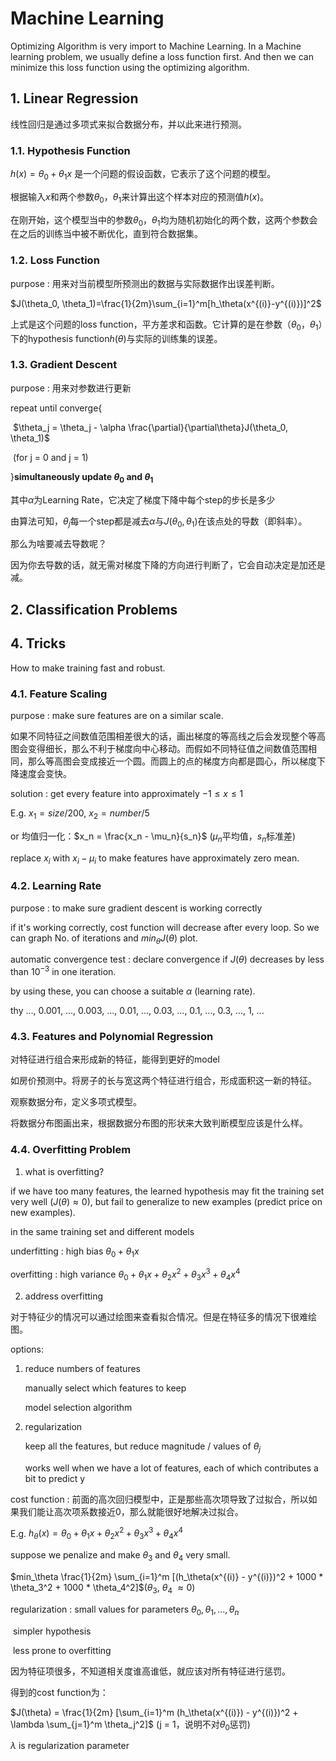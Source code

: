 # Machine Learning

Optimizing Algorithm is very import to Machine Learning. In a Machine learning problem, we usually define a loss function first. And then we can minimize this loss function using the optimizing algorithm.

## 1. Linear Regression

线性回归是通过多项式来拟合数据分布，并以此来进行预测。

### 1.1. Hypothesis Function

$h(x) = \theta_0 + \theta_1 x$ 是一个问题的假设函数，它表示了这个问题的模型。

根据输入$x$和两个参数$\theta_0$，$\theta_1$来计算出这个样本对应的预测值$h(x)$。

在刚开始，这个模型当中的参数$\theta_0$，$\theta_1$均为随机初始化的两个数，这两个参数会在之后的训练当中被不断优化，直到符合数据集。

### 1.2. Loss Function

purpose : 用来对当前模型所预测出的数据与实际数据作出误差判断。

$J(\theta_0, \theta_1)=\frac{1}{2m}\sum_{i=1}^m[h_\theta(x^{(i)}-y^{(i)})]^2$

上式是这个问题的loss function，平方差求和函数。它计算的是在参数（$\theta_0$，$\theta_1$）下的hypothesis function$h(\theta)$与实际的训练集的误差。

### 1.3. Gradient Descent

purpose : 用来对参数进行更新

repeat until converge{

​	$\theta_j = \theta_j - \alpha \frac{\partial}{\partial\theta}J(\theta_0, \theta_1)$

​	(for j = 0 and j = 1)

}**simultaneously update $\theta_0$ and $\theta_1$**

其中$\alpha$为Learning Rate，它决定了梯度下降中每个step的步长是多少

由算法可知，$\theta_j$每一个step都是减去$\alpha$与$J(\theta_0, \theta_1)$在该点处的导数（即斜率）。

那么为啥要减去导数呢？

因为你去导数的话，就无需对梯度下降的方向进行判断了，它会自动决定是加还是减。

## 2. Classification Problems



## 4. Tricks

How to make training fast and robust.

### 4.1. Feature Scaling

purpose : make sure features are on a similar scale.

如果不同特征之间数值范围相差很大的话，画出梯度的等高线之后会发现整个等高图会变得细长，那么不利于梯度向中心移动。而假如不同特征值之间数值范围相同，那么等高图会变成接近一个圆。而圆上的点的梯度方向都是圆心，所以梯度下降速度会变快。

solution : get every feature into approximately $-1 \le x \le 1$

E.g. $x_1 = size / 200$, $x_2 = number / 5$

or 均值归一化：$x_n = \frac{x_n - \mu_n}{s_n}$ ($\mu_n$平均值，$s_n$标准差)

replace $x_i$ with $x_i - \mu_i$ to make features have approximately zero mean.

### 4.2. Learning Rate

purpose : to make sure gradient descent is working correctly

if it's working correctly, cost function will decrease after every loop. So we can graph No. of iterations and $min_\theta J(\theta)$ plot.

automatic convergence test : declare convergence if $J(\theta)$ decreases by less than $10^{-3}$ in one iteration.

by using these, you can choose a suitable $\alpha$ (learning rate).

thy ..., 0.001, ..., 0.003, ..., 0.01, ..., 0.03, ..., 0.1, ..., 0.3, ..., 1, ...

### 4.3. Features and Polynomial Regression

对特征进行组合来形成新的特征，能得到更好的model

如房价预测中。将房子的长与宽这两个特征进行组合，形成面积这一新的特征。

观察数据分布，定义多项式模型。

将数据分布图画出来，根据数据分布图的形状来大致判断模型应该是什么样。

### 4.4. Overfitting Problem

1. what is overfitting?

if we have too many features, the learned hypothesis may fit the training set very well ($J(\theta) \approx 0$), but fail to generalize to new examples (predict price on new examples).

in the same training set and different models

underfitting : high bias $\theta_0 + \theta_1 x$

overfitting : high variance $\theta_0 + \theta_1 x + \theta_2 x^2 + \theta_3 x^3 + \theta_4 x^4$

2. address overfitting

对于特征少的情况可以通过绘图来查看拟合情况。但是在特征多的情况下很难绘图。

options:

1. reduce numbers of features

   manually select which features to keep

   model selection algorithm

2. regularization

   keep all the features, but reduce magnitude / values of $\theta_j$

   works well when we have a lot of features, each of which contributes a bit to predict y

cost function : 前面的高次回归模型中，正是那些高次项导致了过拟合，所以如果我们能让高次项系数接近0，那么就能很好地解决过拟合。

E.g.  $h_\theta(x) = \theta_0 + \theta_1 x + \theta_2 x^2 + \theta_3 x^3 + \theta_4 x^4$

suppose we penalize and make $\theta_3$ and $\theta_4$ very small.

$min_\theta \frac{1}{2m} \sum_{i=1}^m [(h_\theta(x^{(i)} - y^{(i)})^2 + 1000 * \theta_3^2 + 1000 * \theta_4^2]$($\theta_3$, $\theta_4$ $\approx 0$)

regularization : small values for parameters $\theta_0,\theta_1,...,\theta_n$

​	simpler hypothesis

​	less prone to overfitting

因为特征项很多，不知道相关度谁高谁低，就应该对所有特征进行惩罚。

得到的cost function为：

$J(\theta) = \frac{1}{2m} [\sum_{i=1}^m (h_\theta(x^{(i)}) - y^{(i)})^2 + \lambda \sum_{j=1}^m \theta_j^2]$ (j = 1，说明不对$\theta_0$惩罚)

$\lambda$ is regularization parameter

